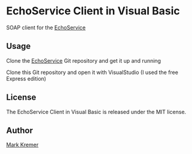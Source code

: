 EchoService Client in Visual Basic
==============
SOAP client for the [EchoService](https://github.com/mkremer/echo_service)

Usage
-----
Clone the [EchoService](https://github.com/mkremer/echo_service) Git repository and get it up and running

Clone this Git repository and open it with VisualStudio (I used the free Express edition)

License
-------
The EchoService Client in Visual Basic is released under the MIT license.

Author
------
[Mark Kremer](https://github.com/mkremer)

